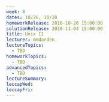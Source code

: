 ```yaml
---
week: 8
dates: 10/26, 10/28
homeworkRelease: 2016-10-26 15:00:00
solutionRelease: 2016-11-04 15:00:00
title: Unix II
lecturer: mmdarden
lectureTopics:
  - TBD
homeworkTopics:
  - TBD
advancedTopics:
  - TBD
lectureSummary:
leccapWed:
leccapFri:
---
```


